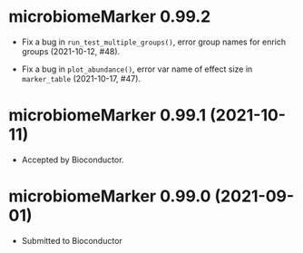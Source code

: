 # microbiomeMarker 0.99.2

+ Fix a bug in `run_test_multiple_groups()`, error group names for enrich 
groups (2021-10-12, #48).

+ Fix a bug in `plot_abundance()`, error var name of effect size in
`marker_table` (2021-10-17, #47).

# microbiomeMarker 0.99.1 (2021-10-11)

+ Accepted by Bioconductor.

# microbiomeMarker 0.99.0 (2021-09-01)

+ Submitted to Bioconductor
